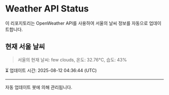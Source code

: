 
# Weather API Status

이 리포지토리는 OpenWeather API를 사용하여 서울의 날씨 정보를 자동으로 업데이트합니다.

## 현재 서울 날씨
> 서울의 현재 날씨: few clouds, 온도: 32.76°C, 습도: 43%

⏳ 업데이트 시간: 2025-08-12 04:36:44 (UTC)

---
자동 업데이트 봇에 의해 관리됩니다.
